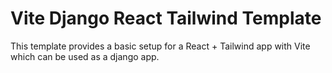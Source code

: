 # Vite Django React Tailwind Template

This template provides a basic setup for a React + Tailwind app with Vite which can be used as a django app. 
